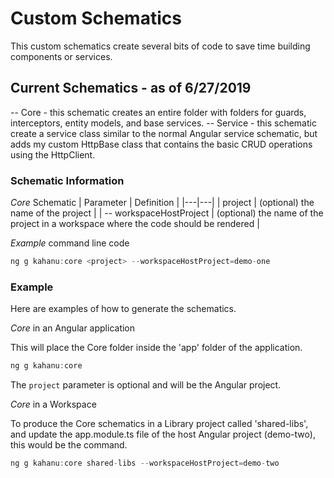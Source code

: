 # Custom Schematics

This custom schematics create several bits of code to save time building components or services.

## Current Schematics - as of 6/27/2019
-- Core - this schematic creates an entire folder with folders for guards, interceptors, entity models, and base services.
-- Service - this schematic create a service class similar to the normal Angular service schematic, but adds my custom HttpBase class that contains the basic CRUD operations using the HttpClient.

### Schematic Information

*Core* Schematic
| Parameter | Definition |
|---|---|
| project | (optional) the name of the project |
| -- workspaceHostProject | (optional) the name of the project in a workspace where the code should be rendered |

*Example* command line code

```javascript
ng g kahanu:core <project> --workspaceHostProject=demo-one
```

### Example 

Here are examples of how to generate the schematics.

*Core* in an Angular application

This will place the Core folder inside the 'app' folder of the application.

```javascript
ng g kahanu:core
```

The ```project``` parameter is optional and will be the Angular project.


*Core* in a Workspace

To produce the Core schematics in a Library project called 'shared-libs', and update the app.module.ts file of the host Angular project (demo-two), this would be the command.

```javascript
ng g kahanu:core shared-libs --workspaceHostProject=demo-two
```


 
 